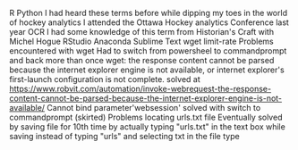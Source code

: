 R
Python
  I had heard these terms before while dipping my toes in the world of hockey analytics
    I attended the Ottawa Hockey analytics Conference last year
OCR
  I had some knowledge of this term from Historian's Craft with Michel Hogue
RStudio
Anaconda
Sublime Text
wget
limit-rate
Problems encountered with wget
  Had to switch from powersheel to commandprompt and back more than once
  wget: the response content cannot be parsed because the internet explorer engine is not available, or internet explorer's first-launch configuration is not complete.
  solved at https://www.robvit.com/automation/invoke-webrequest-the-response-content-cannot-be-parsed-because-the-internet-explorer-engine-is-not-available/
  Cannot bind parameter'websession'
  solved with switch to commandprompt (skirted)
  Problems locating urls.txt file
  Eventually solved by saving file for 10th time by actually typing "urls.txt" in the text box while saving instead of typing "urls" and selecting txt in the file type
  
